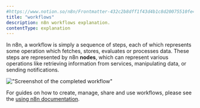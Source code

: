 ```yaml
---
#https://www.notion.so/n8n/Frontmatter-432c2b8dff1f43d4b1c8d20075510fe4
title: "workflows"
description: n8n workflows explanation.
contentType: explanation
---
```


In n8n, a workflow is simply a sequence of steps, each of which represents some operation which fetches, stores, evaluates or processes data. These steps are represented by n8n **nodes**, which can represent various operations like retrieving information from services, manipulating data, or sending notifications.

!["Screenshot of the completed workflow"](/_images/try-it-out/tutorial-first.png)

For guides on how to create, manage, share and use workflows, please see the [using n8n documentation](/workflows/index.md).